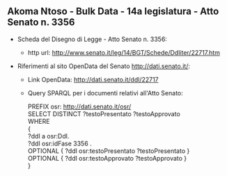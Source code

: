 ## Akoma Ntoso - Bulk Data - 14a legislatura - Atto Senato n. 3356 ##

* Scheda del Disegno di Legge - Atto Senato n. 3356:
	* http url: http://www.senato.it/leg/14/BGT/Schede/Ddliter/22717.htm

* Riferimenti al sito OpenData del Senato http://dati.senato.it/:
	* Link OpenData: http://dati.senato.it/ddl/22717
	* Query SPARQL per i documenti relativi all'Atto Senato:

        PREFIX osr: <http://dati.senato.it/osr/>  
		SELECT DISTINCT ?testoPresentato ?testoApprovato  
		WHERE  
		{  
		    ?ddl a osr:Ddl.  
		    ?ddl osr:idFase 3356 .  
		    OPTIONAL { ?ddl osr:testoPresentato ?testoPresentato }  
		    OPTIONAL { ?ddl osr:testoApprovato ?testoApprovato }  
		}
		